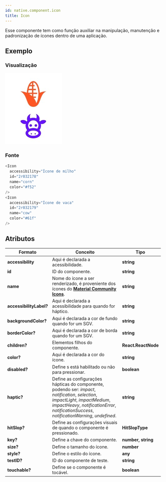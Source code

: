 ```yaml
---
id: native.component.icon
title: Icon
---
```


<!-- Component declaration begin -->

<!-- Component declaration end -->

<!-- Documentation begin -->

Esse componente tem como função auxiliar na manipulação, manutenção e padronização de ícones dentro de uma aplicação.

## Exemplo

### Visualização

![icon](../static/img/screenshots/icon.jpg)

### Fonte

```javascript
<Icon
  accessibility="Ícone de milho"
  id="2r032178"
  name="corn"
  color="#f52"
/>
<Icon
  accessibility="Ícone de vaca"
  id="2r032179"
  name="cow"
  color="#61f"
/>
```

## Atributos

| Formato            | Conceito                                                                                                | Tipo                 |
| ------------------ | ------------------------------------------------------------------------------------------------------- | -------------------- |
| **accessibility**       | Aqui é declarada a acessibilidade.       | **string**   |
| **id**         | ID do componente. | **string**    |
| **name**      | Nome do ícone a ser renderizado, é proveniente dos ícones do [**Material Community Icons**](https://oblador.github.io/react-native-vector-icons/).     | **string**     |
| **accessibilityLabel?**       | Aqui é declarada a acessibilidade para quando for háptico.       | **string**   |
| **backgroundColor?**       | Aqui é declarada a cor de fundo quando for um SGV.       | **string**   |
| **borderColor?**       | Aqui é declarada a cor de borda quando for um SGV.       | **string**   |
| **children?** | Elementos filhos do componente.                                                     | **React.ReactNode** |
| **color?**       | Aqui é declarada a cor do ícone.       | **string**   |
| **disabled?**       | Define s está habilitado ou não para pressionar.       | **boolean**   |
| **haptic?**       | Define as configurações hápticas do componente, podendo ser: *impact*, *notification*, *selection*, *impactLight*, *impactMedium*, *impactHeavy*, *notificationError*, *notificationSuccess*, *notificationWarning*, *undefined*.       | **string**   |
| **hitSlop?**       | Define as configurações visuais de quando o componente é pressionado.       | **HitSlopType**   |
| **key?** 	| Define a chave do componente. 	| **number, string** 	|
| **size?** 	| Define o tamanho do ícone. 	| **number** 	|
| **style?** 	| Define o estilo do ícone. 	| **any** 	|
| **testID?** 	| ID do componente de teste. 	| **string** 	|
| **touchable?** 	| Define se o componente é tocável. 	| **boolean** 	|

<!-- Documentation end -->
